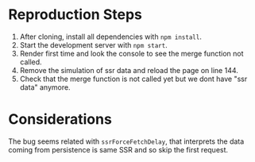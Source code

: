 # Reproduction Steps

1. After cloning, install all dependencies with `npm install`.
2. Start the development server with `npm start`.
3. Render first time and look the console to see the merge function not called.
4. Remove the simulation of ssr data and reload the page on line 144.
5. Check that the merge function is not called yet but we dont have "ssr data" anymore.

# Considerations

The bug seems related with `ssrForceFetchDelay`, that interprets the data coming from persistence is same SSR and so skip the first request.

